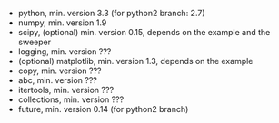 * python, min. version 3.3 (for python2 branch: 2.7)
* numpy, min. version 1.9
* scipy, (optional) min. version 0.15, depends on the example and the sweeper
* logging, min. version ???
* (optional) matplotlib, min. version 1.3, depends on the example 
* copy, min. version ???
* abc, min. version ???
* itertools, min. version ???
* collections, min. version ???
* future, min. version 0.14 (for python2 branch)